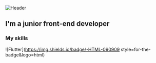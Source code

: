 ![Header](https://github.com/RoRomario360/RoRomario360/blob/main/assets/cover.jpg)

## I'm a junior front-end developer

### My skills

![Flutter](https://img.shields.io/badge/-HTML-090909
style=for-the-badge&logo=html)
